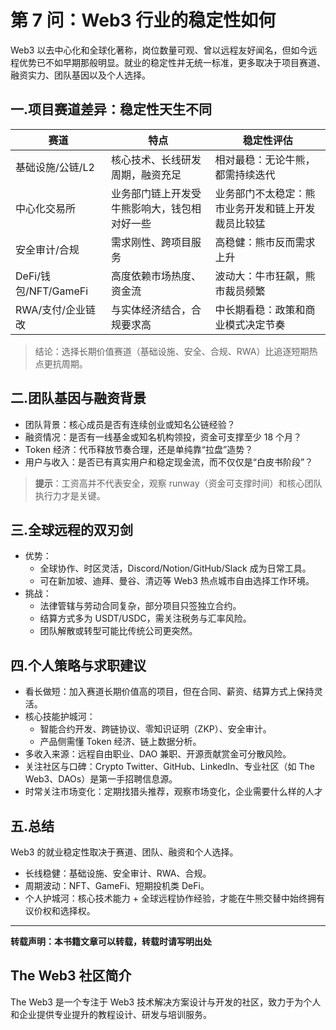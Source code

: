 #  第 7 问：Web3 行业的稳定性如何

Web3 以去中心化和全球化著称，岗位数量可观、曾以远程友好闻名，但如今远程优势已不如早期那般明显。就业的稳定性并无统一标准，更多取决于项目赛道、融资实力、团队基因以及个人选择。

## 一.项目赛道差异：稳定性天生不同

| 赛道 | 特点 | 稳定性评估 |
|------|------|----------|
| 基础设施/公链/L2| 核心技术、长线研发周期，融资充足 | 相对最稳：无论牛熊，都需持续迭代 |
| 中心化交易所 | 业务部门链上开发受牛熊影响大，钱包相对好一些 | 业务部门不太稳定：熊市业务开发和链上开发裁员比较猛 |
| 安全审计/合规| 需求刚性、跨项目服务 | 高稳健：熊市反而需求上升 |
| DeFi/钱包/NFT/GameFi| 高度依赖市场热度、资金流 | 波动大：牛市狂飙，熊市裁员频繁 |
| RWA/支付/企业链改 | 与实体经济结合，合规要求高 | 中长期看稳：政策和商业模式决定节奏 |
> 结论：选择长期价值赛道（基础设施、安全、合规、RWA）比追逐短期热点更抗周期。

## 二.团队基因与融资背景

- 团队背景：核心成员是否有连续创业或知名公链经验？  
- 融资情况：是否有一线基金或知名机构领投，资金可支撑至少 18 个月？  
- Token 经济：代币释放节奏合理，还是单纯靠“拉盘”造势？  
- 用户与收入：是否已有真实用户和稳定现金流，而不仅仅是“白皮书阶段”？

> **提示**：工资高并不代表安全，观察 runway（资金可支撑时间）和核心团队执行力才是关键。

## 三.全球远程的双刃剑
- 优势：  
  - 全球协作、时区灵活，Discord/Notion/GitHub/Slack 成为日常工具。  
  - 可在新加坡、迪拜、曼谷、清迈等 Web3 热点城市自由选择工作环境。  
- 挑战：  
  - 法律管辖与劳动合同复杂，部分项目只签独立合约。  
  - 结算方式多为 USDT/USDC，需关注税务与汇率风险。  
  - 团队解散或转型可能比传统公司更突然。


##  四.个人策略与求职建议
- 看长做短：加入赛道长期价值高的项目，但在合同、薪资、结算方式上保持灵活。  
- 核心技能护城河：  
  - 智能合约开发、跨链协议、零知识证明（ZKP）、安全审计。  
  - 产品侧需懂 Token 经济、链上数据分析。  
- 多收入来源：远程自由职业、DAO 兼职、开源贡献赏金可分散风险。  
- 关注社区与口碑：Crypto Twitter、GitHub、LinkedIn、专业社区（如 The Web3、DAOs）是第一手招聘信息源。
- 时常关注市场变化：定期找猎头推荐，观察市场变化，企业需要什么样的人才

## 五.总结
Web3 的就业稳定性取决于赛道、团队、融资和个人选择。
- 长线稳健：基础设施、安全审计、RWA、合规。
- 周期波动：NFT、GameFi、短期投机类 DeFi。
- 个人护城河：核心技术能力 + 全球远程协作经验，才能在牛熊交替中始终拥有议价权和选择权。

---

**转载声明：本书籍文章可以转载，转载时请写明出处**

## The Web3 社区简介
The Web3 是一个专注于 Web3 技术解决方案设计与开发的社区，致力于为个人和企业提供专业提升的教程设计、研发与培训服务。

